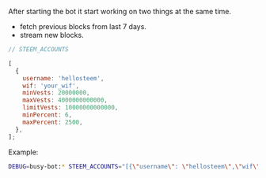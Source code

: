 After starting the bot it start working on two things at the same time.

* fetch previous blocks from last 7 days.
* stream new blocks.

```js
// STEEM_ACCOUNTS

[
  {
    username: 'hellosteem',
    wif: 'your_wif',
    minVests: 20000000,
    maxVests: 4000000000000,
    limitVests: 10000000000000,
    minPercent: 6,
    maxPercent: 2500,
  },
];
```

Example:

```bash
DEBUG=busy-bot:* STEEM_ACCOUNTS="[{\"username\": \"hellosteem\",\"wif\": \"your_wif\",\"minVests\": 20000000,\"maxVests\": 4000000000000,\"limitVests\": 10000000000000,\"minPercent\": 25,\"maxPercent\": 2500}]" yarn start
```
